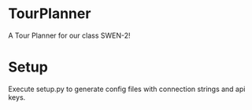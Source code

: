 # TourPlanner
A Tour Planner for our class SWEN-2!

# Setup
Execute setup.py to generate config files with connection strings and api keys.